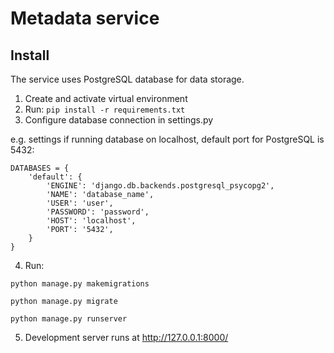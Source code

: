 # Metadata service

## Install

The service uses PostgreSQL database for data storage.

1. Create and activate virtual environment
2. Run: `pip install -r requirements.txt`
3. Configure database connection in settings.py

e.g. settings if running database on localhost, default port for PostgreSQL is 5432:

```
DATABASES = {
    'default': {
        'ENGINE': 'django.db.backends.postgresql_psycopg2',
        'NAME': 'database_name',
        'USER': 'user',
        'PASSWORD': 'password',
        'HOST': 'localhost',
        'PORT': '5432',
    }
}
```

4. Run:

`python manage.py makemigrations`

`python manage.py migrate`

`python manage.py runserver`

5. Development server runs at http://127.0.0.1:8000/